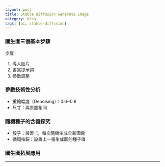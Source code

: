 ```yaml
---
layout: post
title: Stable Diffusion Generate Image
category: blog
tags: [ai, stable-diffusion]
---
```


### 圖生圖三個基本步驟

步驟：
1. 導入圖片
2. 書寫提示詞
3. 參數調整

### 參數技術性分析

- 重繪幅度（Denoising）：0.6~0.8
- 尺寸：與原圖相同

### 隨機種子的含義探究

- 骰子：設置-1，每次隨機生成全新圖像
- 循環按鈕：設置上一張生成圖的種子值

### 圖生圖拓展應用


---